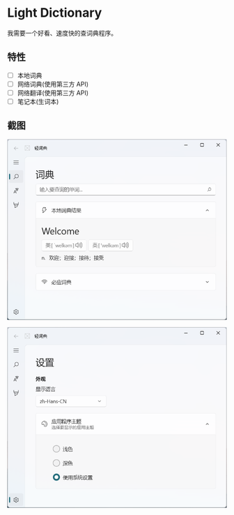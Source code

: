 # Light Dictionary
我需要一个好看、速度快的查词典程序。

## 特性

- [ ] 本地词典
- [ ] 网络词典(使用第三方 API)
- [ ] 网络翻译(使用第三方 API)
- [ ] 笔记本(生词本)  

## 截图

![](./doc/screenshot_dictionary.png)

![](./doc/screenshot_settings.png)